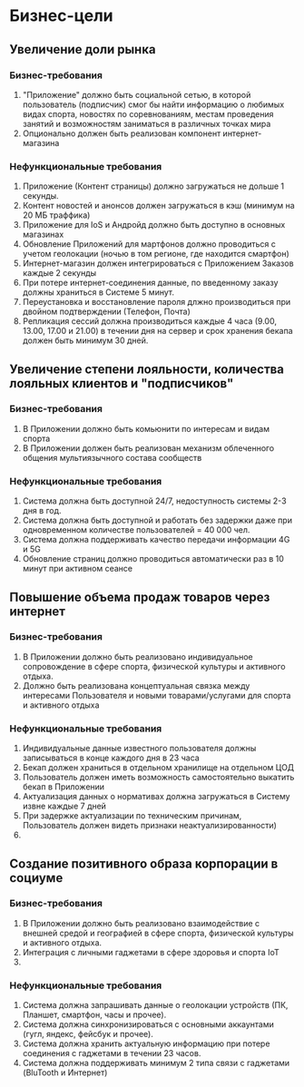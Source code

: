 # Бизнес-цели
## Увеличение доли рынка
### Бизнес-требования
1. "Приложение" должно быть социальной сетью, в которой пользователь (подписчик) смог бы найти информацию о любимых видах спорта, новостях по соревнованиям, местам проведения занятий и возможностям заниматься в различных точках мира
2.  Опционально должен быть реализован компонент интернет-магазина 

### Нефункциональные требования
1. Приложение (Контент страницы) должно загружаться не дольше 1 секунды.
2. Контент новостей и анонсов должен загружаться в кэш (минимум на 20 МБ траффика)
3. Приложение для IoS и Андройд должно быть доступно в основных магазинах
4. Обновление Приложений для мартфонов должно проводиться с учетом геолокации (ночью в том регионе, где находится смартфон)
5. Интернет-магазин должен интегрироваться с Приложением Заказов каждые 2 секунды
6. При потере интернет-соединения данные, по введенному заказу  должны храниться в Системе 5 минут.
7. Переустановка и восстановление пароля длжно производиться при двойном подтверждении (Телефон, Почта)
8. Репликация сессий должна производиться каждые 4 часа (9.00, 13.00, 17.00 и 21.00) в течении дня на сервер и срок хранения бекапа должен быть минимум 30 дней.


## Увеличение степени лояльности, количества лояльных клиентов и "подписчиков"
### Бизнес-требования
1. В Приложении должно быть комьюнити по интересам и видам спорта
2. В Приложении должен быть реализован механизм облеченного общения мультиязычного состава сообществ

### Нефункциональные требования
1. Система должна быть доступной 24/7, недоступность системы 2-3 дня в год.
2. Система должна быть доступной и работать без задержки даже при одновременном количестве пользователей = 40 000 чел.
3. Система должна поддерживать качество передачи информации 4G и 5G
4. Обновление страниц должно проводиться автоматически раз в 10 минут при активном сеансе

## Повышение объема продаж товаров через интернет
### Бизнес-требования
1. В Приложении должно быть реализовано индивидуальное сопровождение в сфере спорта, физической культуры и активного отдыха.
2. Должно быть реализована концептуальная связка между интересами Пользователя и новыми товарами/услугами для спорта и активного отдыха

### Нефункциональные требования
1. Индивидуальные данные известного пользователя должны записываться в конце каждого дня в 23 часа
2. Бекап должен храниться в отдельном хранилище на отдельном ЦОД
3. Пользователь должен иметь возможность самостоятельно выкатить бекап в Приложении
4. Актуализация данных о нормативах должна загружаться в Систему извне каждые 7 дней
5. При задержке актуализации по техническим причинам, Пользователь должен видеть признаки неактуализированности)
6. 


## Создание позитивного образа корпорации в социуме
### Бизнес-требования
1. В Приложении должно быть реализовано взаимодействие с внешней средой и географией в сфере спорта, физической культуры и активного отдыха.
2. Интеграция с личными гаджетами в сфере здоровья и спорта IoT
3. 

### Нефункциональные требования
1. Система должна запрашивать данные о геолокации устройств (ПК, Планшет, смартфон, часы и прочее).
2. Система должна синхронизироваться с основными аккаунтами (гугл, яндекс, фейсбук и прочее).
3. Система должна хранить актуальную информацию при потере соединения с гаджетами в течении 23 часов.
4. Система должна поддерживать минимум 2 типа связи с гаджетами (BluTooth и Интернет) 




